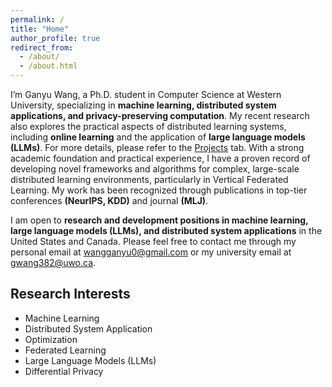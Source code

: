 ```yaml
---
permalink: /
title: "Home"
author_profile: true
redirect_from: 
  - /about/
  - /about.html
---
```


I’m Ganyu Wang, a Ph.D. student in Computer Science at Western University, specializing in **machine learning, distributed system applications, and privacy-preserving computation**. My recent research also explores the practical aspects of distributed learning systems, including **online learning** and the application of **large language models (LLMs)**. For more details, please refer to the [Projects](https://ganyuwang.github.io/projects/) tab. With a strong academic foundation and practical experience, I have a proven record of developing novel frameworks and algorithms for complex, large-scale distributed learning environments, particularly in Vertical Federated Learning. My work has been recognized through publications in top-tier conferences **(NeurIPS, KDD)** and journal **(MLJ)**. 


I am open to **research and development positions in machine learning, large language models (LLMs), and distributed system applications** in the United States and Canada. Please feel free to contact me through my personal email at [wangganyu0@gmail.com](mailto:wangganyu0@gmail.com) or my university email at [gwang382@uwo.ca](mailto:gwang382@uwo.ca).


## Research Interests

- Machine Learning
- Distributed System Application
- Optimization
- Federated Learning
- Large Language Models (LLMs)
- Differential Privacy
